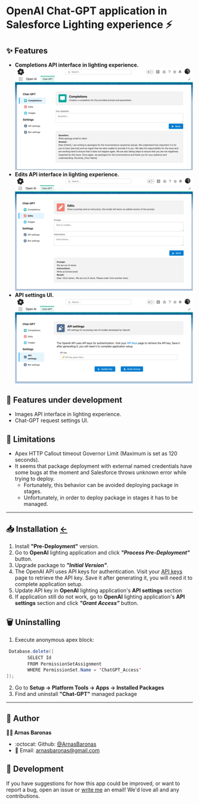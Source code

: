 # OpenAI Chat-GPT application in Salesforce Lighting experience ⚡


## ✨ Features

- **Completions API interface in lighting experience.**<br />
  <img alt="Completions UI" src="/images/Completions_UI.png"/>
- **Edits API interface in lighting experience.**<br/>
  <img alt="Edits UI" src="/images/Edits_UI.png"/>
- **API settings UI.**<br/>
  <img alt="API Settings UI" src="/images/API_Settings_UI.png"/>

## 🚧 Features under development

- Images API interface in lighting experience.
- Chat-GPT request settings UI.

## 🚫 Limitations

- Apex HTTP Callout timeout Governor Limit (Maximum is set as 120 seconds).
- It seems that package deployment with external named credentials have some bugs at the moment and Salesforce throws unknown error while trying to deploy.
    - Fortunately, this behavior can be avoided deploying package in stages.
    - Unfortunately, in order to deploy package in stages it has to be managed.

---

## 📥 Installation <a href="#installation">&larr;</a>

1. Install **"Pre-Deployment"** version.
2. Go to **OpenAI** lighting application and click _**"Process Pre-Deployment"**_ button.
3. Upgrade package to _**"Initial Version"**_.
4. The OpenAI API uses API keys for authentication. Visit your [API keys] page to retrieve the API key. Save it after generating it, you will need it to complete application setup.
5. Update API key in **OpenAI** lighting application's **API settings** section
6. If application still do not work, go to **OpenAI** lighting application's **API settings** section and click _**"Grant Access"**_ button.


## 🗑️ Uninstalling

1. Execute anonymous apex block:
```java
 Database.delete([
		SELECT Id
		FROM PermissionSetAssignment
		WHERE PermissionSet.Name = 'ChatGPT_Access'
]);
```
2. Go to **Setup &rarr; Platform Tools &rarr; Apps &rarr; Installed Packages**
3. Find and uninstall **"Chat-GPT"** managed package

---

## 👤 Author

**🧑‍💻 Arnas Baronas**
- :octocat: Github: [@ArnasBaronas](https://github.com/ArnasBaronas)
- 📧 Email: [arnasbaronas@gmail.com](mailto:arnasbaronas@gmail.com)


## 🤝 Development

If you have suggestions for how this app could be improved, or want to report a bug, open an issue or [write me](mailto:arnasbaronas@gmail.com?subject=chat-gpt-sfdc%20feedback) an email! We'd love all and any contributions.

[//]: #

[API keys]: <https://beta.openai.com/account/api-keys>
